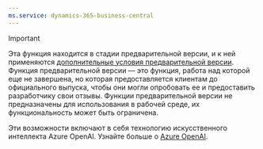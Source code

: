 ```yaml
---
ms.service: dynamics-365-business-central
---
```

> [!IMPORTANT]
> Эта функция находится в стадии предварительной версии, и к ней применяются [дополнительные условия предварительной версии](https://dynamics.microsoft.com/legaldocs/supp-dynamics365-preview/). Функция предварительной версии — это функция, работа над которой еще не завершена, но которая предоставляется клиентам до официального выпуска, чтобы они могли опробовать ее и предоставить разработчику свои отзывы. Функции предварительной версии не предназначены для использования в рабочей среде, их функциональность может быть ограничена.
>
> Эти возможности включают в себя технологию искусственного интеллекта Azure OpenAI. Узнайте больше о [Azure OpenAI](/legal/cognitive-services/openai/transparency-note).
